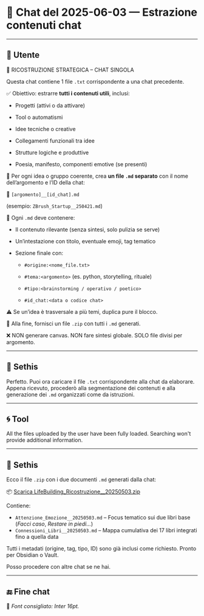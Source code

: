 # 📅 Chat del 2025-06-03 — Estrazione contenuti chat

---

## 👤 **Utente**

🧭 RICOSTRUZIONE STRATEGICA – CHAT SINGOLA

Questa chat contiene 1 file `.txt` corrispondente a una chat precedente.

✅ Obiettivo: estrarre **tutti i contenuti utili**, inclusi:
- Progetti (attivi o da attivare)
- Tool o automatismi
- Idee tecniche o creative
- Collegamenti funzionali tra idee
- Strutture logiche e produttive
- Poesia, manifesto, componenti emotive (se presenti)

🎯 Per ogni idea o gruppo coerente, crea **un file `.md` separato** con il nome dell’argomento e l’ID della chat:
📄 `[argomento]__[id_chat].md`  
(esempio: `ZBrush_Startup__250421.md`)

📎 Ogni `.md` deve contenere:
- Il contenuto rilevante (senza sintesi, solo pulizia se serve)
- Un’intestazione con titolo, eventuale emoji, tag tematico
- Sezione finale con:
  * `#origine:<nome_file.txt>`
  * `#tema:<argomento>` (es. python, storytelling, rituale)
  * `#tipo:<brainstorming / operativo / poetico>`
  * `#id_chat:<data o codice chat>`

⚠️ Se un’idea è trasversale a più temi, duplica pure il blocco.

💾 Alla fine, fornisci un file `.zip` con tutti i `.md` generati.

❌ NON generare canvas. NON fare sintesi globale. SOLO file divisi per argomento.

---

## 🤖 **Sethis**

Perfetto. Puoi ora caricare il file `.txt` corrispondente alla chat da elaborare.  
Appena ricevuto, procederò alla segmentazione dei contenuti e alla generazione dei `.md` organizzati come da istruzioni.

---

## 🌀 **Tool**

All the files uploaded by the user have been fully loaded. Searching won't provide additional information.

---

## 🤖 **Sethis**

Ecco il file `.zip` con i due documenti `.md` generati dalla chat:

📦 [Scarica LifeBuilding_Ricostruzione__20250503.zip](sandbox:/mnt/data/LifeBuilding_Ricostruzione__20250503.zip)

Contiene:
- `Attenzione_Emozione__20250503.md` – Focus tematico sui due libri base (*Facci caso*, *Restare in piedi...*)  
- `Connessioni_Libri__20250503.md` – Mappa cumulativa dei 17 libri integrati fino a quella data

Tutti i metadati (origine, tag, tipo, ID) sono già inclusi come richiesto. Pronto per Obsidian o Vault.

Posso procedere con altre chat se ne hai.

---

## 🔚 Fine chat

📌 *Font consigliato: Inter 16pt.*
